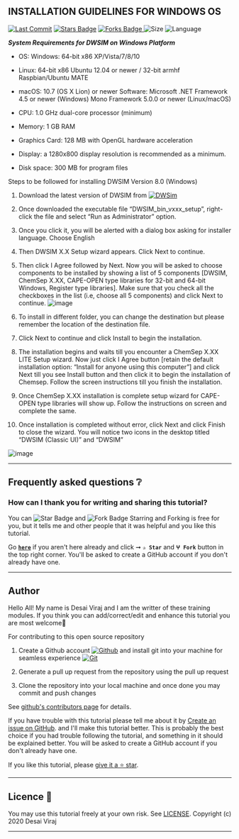 ## INSTALLATION GUIDELINES FOR WINDOWS OS

 
<p align="left">
<a href="https://github.com/virajdesai0309/DWSIM-Repo"><img src="https://img.shields.io/static/v1?logo=github&label=Originator&message=virajdesai0309&color=ff3300" alt="Last Commit"/></a>
<a href="https://github.com/virajdesai0309/DWSIM-Repo/stargazers"><img src="https://img.shields.io/github/stars/virajdesai0309/DWSIM-Repo.svg?colorB=1a53ff" alt="Stars Badge"/></a>
<a href="https://github.com/virajdesai0309/DWSIM-Repo/network/members"><img src="https://img.shields.io/github/forks/virajdesai0309/DWSIM-Repo" alt="Forks Badge"/> </a>
<img src="https://img.shields.io/github/repo-size/virajdesai0309/DWSIM-Repo.svg?colorB=CC66FF&style=flat" alt="Size"/>
<img src="https://img.shields.io/github/languages/top/virajdesai0309/DWSIM-Repo.svg?colorB=996600&style=flat" alt="Language"/></a>

***System Requirements for DWSIM on Windows Platform***  

* OS: Windows: 64-bit x86 XP/Vista/7/8/10 

* Linux: 64-bit x86 Ubuntu 12.04 or newer / 32-bit armhf Raspbian/Ubuntu MATE 

* macOS: 10.7 (OS X Lion) or newer Software: Microsoft .NET Framework 4.5 or newer (Windows)  Mono Framework 5.0.0 or newer (Linux/macOS) 

* CPU:   1.0 GHz dual-core processor (minimum) 

* Memory: 1 GB RAM 

* Graphics Card: 128 MB with OpenGL hardware acceleration 

* Display: a 1280x800 display resolution is recommended as a minimum. 

* Disk space: 300 MB for program files 
 
Steps to be followed for installing DWSIM Version 8.0 (Windows) 
 
1. Download the latest version of DWSIM from [![DWSim](https://img.shields.io/badge/DWSIM-3776AB?style=flat&logo=DWSIM&logoColor=yellow)](https://sourceforge.net/projects/dwsim/)
3. Once downloaded the executable file “DWSIM_bin_vxxx_setup”, right-click the file and select “Run as Administrator” option. 
4. Once you click it, you will be alerted with a dialog box asking for installer language. Choose English  
5. Then DWSIM X.X Setup wizard appears. Click Next to continue. 
6. Then click I Agree followed by Next. Now you will be asked to choose components to be installed by showing a list of 5 components [DWSIM, ChemSep X.XX, CAPE-OPEN type libraries for 32-bit and 64-bit Windows, Register type libraries]. Make sure that you check all the checkboxes in the list (i.e, choose all 5 components) and click Next to continue.
![image](https://user-images.githubusercontent.com/87890409/183234869-2f6f755c-7084-4508-92a2-1e9c69c95a49.png)

7. To install in different folder, you can change the destination but please remember the location of the destination file.  
8. Click Next to continue and click Install to begin the installation. 
9. The installation begins and waits till you encounter a ChemSep X.XX LITE Setup wizard. 
Now just click I Agree button [retain the default installation option: “Install for anyone using this computer”] and click Next till you see Install button and then click it to begin the installation of Chemsep. Follow the screen instructions till you finish the installation.  
10. Once ChemSep X.XX installation is complete setup wizard for CAPE-OPEN type libraries 
will show up. Follow the instructions on screen and complete the same.  
11. Once installation is completed without error, click Next and click Finish to close the wizard. You will notice two icons in the desktop titled “DWSIM (Classic UI)” and  “DWSIM” 

![image](https://user-images.githubusercontent.com/87890409/183234910-9b670375-1d6e-4d9a-82bb-4df15c2aba42.png)

---

## Frequently asked questions ❔

### How can I thank you for writing and sharing this tutorial?

You can <img src="https://img.shields.io/static/v1?label=%E2%AD%90 Star &message=if%20useful&style=style=flat&color=blue" alt="Star Badge"/> and <img src="https://img.shields.io/static/v1?label=%E2%B5%96 Fork &message=if%20useful&style=style=flat&color=blue" alt="Fork Badge"/> Starring and Forking is free for you, but it tells me and other people that it was helpful and you like this tutorial.

Go [**`here`**](https://github.com/virajdesai0309/DWSim-Repo) if you aren't here already and click ➞ **`✰ Star`** and **`ⵖ Fork`** button in the top right corner. You'll be asked to create a GitHub account if you don't already have one.

---

## Author

Hello All! My name is Desai Viraj and I am the writter of these training modules. If you think you can add/correct/edit and enhance this tutorial you are most welcome🙏


For contributing to this open source repository 

1. Create a Github account [![Github](https://img.shields.io/badge/Github-181717.svg?&style=flate&logo=Github&logoColor=white)](https://github.com/) and install git into your machine for seamless experience [![Git](https://img.shields.io/badge/Git-F05032.svg?&style=flate&logo=Git&logoColor=white)](https://git-scm.com/)

2. Generate a pull up request from the repository using the pull up request

3. Clone the repository into your local machine and once done you may commit and push changes

See [github's contributors page](https://github.com/virajdesai0309/DWSim-Repo/graphs/contributors) for details.

If you have trouble with this tutorial please tell me about it by [Create an issue on GitHub](https://github.com/virajdesai0309/DWSim-Repo/issues/new). and I'll make this tutorial better. This is probably the best choice if you had trouble following the tutorial, and something in it should be explained better. You will be asked to create a GitHub account if you don't already have one.

If you like this tutorial, please [give it a ⭐ star](https://github.com/virajdesai0309/DWSim-Repo).

------------

## Licence 📜

You may use this tutorial freely at your own risk. See [LICENSE](./LICENSE).
Copyright (c) 2020 Desai Viraj

------------
